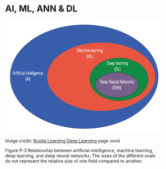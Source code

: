 # AI, ML, ANN & DL

<p align="center">
<img width="734" height="364" src="/Images/AI.png">  
</p>

Image credit: [Nvidia Learning Deep Learning](https://ldlbook.com/) page xxviii


Figure P-3 Relationship between artificial intelligence, machine learning, deep
learning, and deep neural networks. The sizes of the different ovals do not
represent the relative size of one field compared to another.
